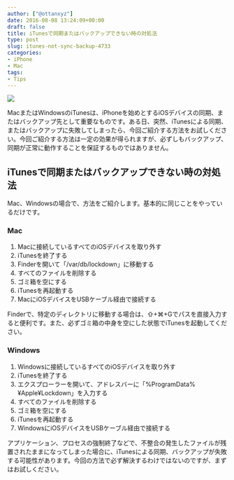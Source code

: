 ```yaml
---
author: ["@ottanxyz"]
date: 2016-08-08 13:24:09+00:00
draft: false
title: iTunesで同期またはバックアップできない時の対処法
type: post
slug: itunes-not-sync-backup-4733
categories:
- iPhone
- Mac
tags:
- Tips
---
```


![](/uploads/2016/08/160808-57a8828d3d743.jpg)






MacまたはWindowsのiTunesは、iPhoneを始めとするiOSデバイスの同期、またはバックアップ先として重要なものです。ある日、突然、iTunesによる同期、またはバックアップに失敗してしまったら、今回ご紹介する方法をお試しください。今回ご紹介する方法は一定の効果が得られますが、必ずしもバックアップ、同期が正常に動作することを保証するものではありません。





## iTunesで同期またはバックアップできない時の対処法





Mac、Windowsの場合で、方法をご紹介します。基本的に同じことをやっているだけです。





### Mac






  1. Macに接続しているすべてのiOSデバイスを取り外す
  2. iTunesを終了する
  3. Finderを開いて「/var/db/lockdown」に移動する
  4. すべてのファイルを削除する
  5. ゴミ箱を空にする
  6. iTunesを再起動する
  7. MacにiOSデバイスをUSBケーブル経由で接続する




Finderで、特定のディレクトリに移動する場合は、⇧+⌘+Gでパスを直接入力すると便利です。また、必ずゴミ箱の中身を空にした状態でiTunesを起動してください。





### Windows






  1. Windowsに接続しているすべてのiOSデバイスを取り外す 
  2. iTunesを終了する
  3. エクスプローラーを開いて、アドレスバーに「%ProgramData%¥Apple¥Lockdown」を入力する
  4. すべてのファイルを削除する
  5. ゴミ箱を空にする
  6. iTunesを再起動する
  7. WindowsにiOSデバイスをUSBケーブル経由で接続する




アプリケーション、プロセスの強制終了などで、不整合の発生したファイルが残置されたままになってしまった場合に、iTunesによる同期、バックアップが失敗する可能性があります。今回の方法で必ず解決するわけではないのですが、まずはお試しください。
